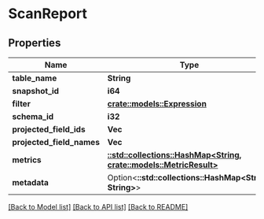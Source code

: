# ScanReport

## Properties

Name | Type | Description | Notes
------------ | ------------- | ------------- | -------------
**table_name** | **String** |  | 
**snapshot_id** | **i64** |  | 
**filter** | [**crate::models::Expression**](Expression.md) |  | 
**schema_id** | **i32** |  | 
**projected_field_ids** | **Vec<i32>** |  | 
**projected_field_names** | **Vec<String>** |  | 
**metrics** | [**::std::collections::HashMap<String, crate::models::MetricResult>**](MetricResult.md) |  | 
**metadata** | Option<**::std::collections::HashMap<String, String>**> |  | [optional]

[[Back to Model list]](../README.md#documentation-for-models) [[Back to API list]](../README.md#documentation-for-api-endpoints) [[Back to README]](../README.md)


